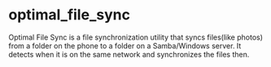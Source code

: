 optimal_file_sync
=================

Optimal File Sync is a file synchronization utility that syncs files(like photos) from a folder on the phone to a folder on a Samba/Windows server. It detects when it is on the same network and synchronizes the files then. 

